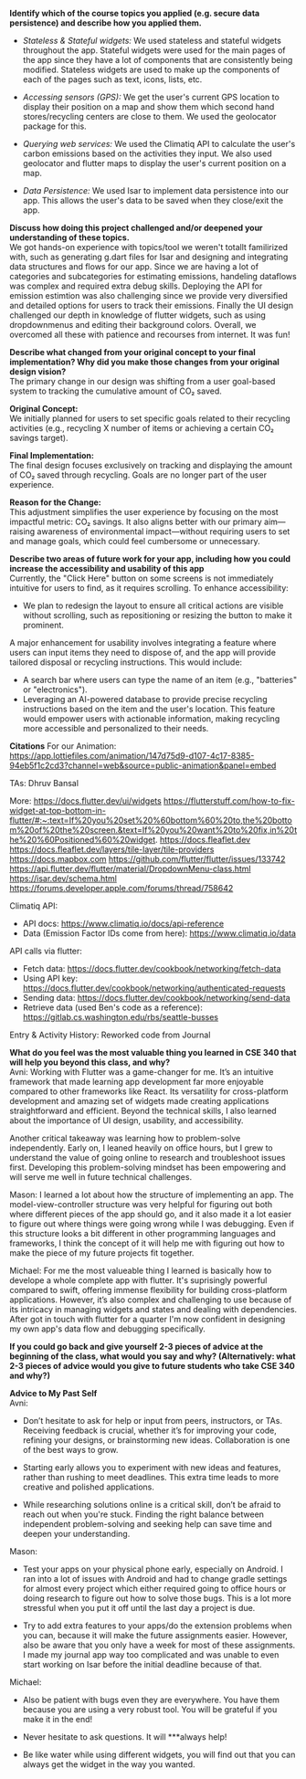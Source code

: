 **Identify which of the course topics you applied (e.g. secure data persistence) and describe how you applied them.**  
- *Stateless & Stateful widgets:* We used stateless and stateful widgets throughout the app. Stateful widgets were used for the main pages of the app since they have a lot of components that are consistently being modified. Stateless widgets are used to make up the components of each of the pages such as text, icons, lists, etc.

- *Accessing sensors (GPS):* We get the user's current GPS location to display their position on a map and show them which second hand stores/recycling centers are close to them. We used the geolocator package for this.

- *Querying web services:* We used the Climatiq API to calculate the user's carbon emissions based on the activities they input. We also used geolocator and flutter maps to display the user's current position on a map. 

- *Data Persistence:* We used Isar to implement data persistence into our app. This allows the user's data to be saved when they close/exit the app. 


**Discuss how doing this project challenged and/or deepened your understanding of these topics.**  
We got hands-on experience with topics/tool we weren't totallt familirized with, such as generating g.dart files for Isar and 
designing and integrating data structures and flows for our app. Since we are having a lot of categories and subcategories for
estimating emissions, handeling dataflows was complex and required extra debug skills. Deploying the API for emission estimtion was also challenging since we provide very diversified and detailed options for users to track their emissions. Finally the UI design challenged our
depth in knowledge of flutter widgets, such as using dropdownmenus and editing their background colors. Overall, we overcomed all these
with patience and recourses from internet. It was fun!

**Describe what changed from your original concept to your final implementation? Why did you make those changes from your original design vision?**  
The primary change in our design was shifting from a user goal-based system to tracking the cumulative amount of CO₂ saved.

**Original Concept:**  
We initially planned for users to set specific goals related to their recycling activities (e.g., recycling X number of items or achieving a certain CO₂ savings target).

**Final Implementation:**  
The final design focuses exclusively on tracking and displaying the amount of CO₂ saved through recycling. Goals are no longer part of the user experience.

**Reason for the Change:**  
This adjustment simplifies the user experience by focusing on the most impactful metric: CO₂ savings. It also aligns better with our primary aim—raising awareness of environmental impact—without requiring users to set and manage goals, which could feel cumbersome or unnecessary.

**Describe two areas of future work for your app, including how you could increase the accessibility and usability of this app**  
Currently, the "Click Here" button on some screens is not immediately intuitive for users to find, as it requires scrolling. To enhance accessibility:
- We plan to redesign the layout to ensure all critical actions are visible without scrolling, such as repositioning or resizing the button to make it prominent.

A major enhancement for usability involves integrating a feature where users can input items they need to dispose of, and the app will provide tailored disposal or recycling instructions. This would include:
- A search bar where users can type the name of an item (e.g., "batteries" or "electronics").
- Leveraging an AI-powered database to provide precise recycling instructions based on the item and the user's location. This feature would empower users with actionable information, making recycling more accessible and personalized to their needs.

**Citations**
For our Animation: 
https://app.lottiefiles.com/animation/147d75d9-d107-4c17-8385-94eb5f1c2cd3?channel=web&source=public-animation&panel=embed

TAs:
Dhruv Bansal

More: 
https://docs.flutter.dev/ui/widgets
https://flutterstuff.com/how-to-fix-widget-at-top-bottom-in-flutter/#:~:text=If%20you%20set%20%60bottom%60%20to,the%20bottom%20of%20the%20screen.&text=If%20you%20want%20to%20fix,in%20the%20%60Positioned%60%20widget.
https://docs.fleaflet.dev
https://docs.fleaflet.dev/layers/tile-layer/tile-providers
https://docs.mapbox.com
https://github.com/flutter/flutter/issues/133742
https://api.flutter.dev/flutter/material/DropdownMenu-class.html
https://isar.dev/schema.html
https://forums.developer.apple.com/forums/thread/758642

Climatiq API: 
- API docs: https://www.climatiq.io/docs/api-reference
- Data (Emission Factor IDs come from here): https://www.climatiq.io/data

API calls via flutter: 
- Fetch data: https://docs.flutter.dev/cookbook/networking/fetch-data
- Using API key: https://docs.flutter.dev/cookbook/networking/authenticated-requests
- Sending data: https://docs.flutter.dev/cookbook/networking/send-data
- Retrieve data (used Ben's code as a reference): https://gitlab.cs.washington.edu/rbs/seattle-busses

Entry & Activity History: Reworked code from Journal



**What do you feel was the most valuable thing you learned in CSE 340 that will help you beyond this class, and why?**  
Avni: Working with Flutter was a game-changer for me. It’s an intuitive framework that made learning app development far more enjoyable compared to other frameworks like React. Its versatility for cross-platform development and amazing set of widgets made creating applications straightforward and efficient. Beyond the technical skills, I also learned about the importance of UI design, usability, and accessibility.

Another critical takeaway was learning how to problem-solve independently. Early on, I leaned heavily on office hours, but I grew to understand the value of going online to research and troubleshoot issues first. Developing this problem-solving mindset has been empowering and will serve me well in future technical challenges.

Mason: I learned a lot about how the structure of implementing an app. The model-view-controller structure was very helpful for figuring out both where different pieces of the app should go, and it also made it a lot easier to figure out where things were going wrong while I was debugging. Even if this structure looks a bit different in other programming languages and frameworks, I think the concept of it will help me with figuring out how to make the piece of my future projects fit together.

Michael: For me the most valueable thing I learned is basically how to develope a whole complete app with flutter. It's suprisingly powerful
compared to swift, offering immense flexibility for building cross-platform applications. However, it’s also complex and challenging to use because of its intricacy in managing widgets and states and dealing with dependencies. After got in touch with flutter for a quarter I'm now confident in designing my own app's data flow and debugging specifically.

**If you could go back and give yourself 2-3 pieces of advice at the beginning of the class, what would you say and why? (Alternatively: what 2-3 pieces of advice would you give to future students who take CSE 340 and why?)**

**Advice to My Past Self**  
Avni: 
- Don’t hesitate to ask for help or input from peers, instructors, or TAs. Receiving feedback is crucial, whether it’s for improving your code, refining your designs, or brainstorming new ideas. Collaboration is one of the best ways to grow.
  
- Starting early allows you to experiment with new ideas and features, rather than rushing to meet deadlines. This extra time leads to more creative and polished applications.
  
- While researching solutions online is a critical skill, don’t be afraid to reach out when you're stuck. Finding the right balance between independent problem-solving and seeking help can save time and deepen your understanding.

Mason:
- Test your apps on your physical phone early, especially on Android. I ran into a lot of issues with Android and had to change gradle settings for almost every project which either required going to office hours or doing research to figure out how to solve those bugs. This is a lot more stressful when you put it off until the last day a project is due.

- Try to add extra features to your apps/do the extension problems when you can, because it will make the future assignments easier. However, also be aware that you only have a week for most of these assignments. I made my journal app way too complicated and was unable to even start working on Isar before the initial deadline because of that.

Michael:
- Also be patient with bugs even they are everywhere. You have them because you are using a very robust tool. You will be grateful if
you make it in the end!

- Never hesitate to ask questions. It will ***always help!

- Be like water while using different widgets, you will find out that you can always get the widget in the way you wanted.